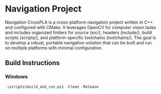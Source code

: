 # Navigation Project

Navigation CrossPLA is a cross-platform navigation project written in C++ and configured with CMake. It leverages OpenCV for computer vision tasks and includes organized folders for source (src/), headers (include/), build scripts (scripts/), and platform-specific toolchains (toolchains/). The goal is to develop a robust, portable navigation solution that can be built and run on multiple platforms with minimal configuration.

## Build Instructions

### Windows
```powershell
.\scripts\build_and_run.ps1 -Clean -Release

